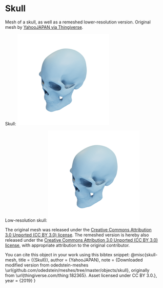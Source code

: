 # Skull

Mesh of a skull, as well as a remeshed lower-resolution version.
Original mesh by [YahooJAPAN via Thingiverse](https://www.thingiverse.com/thing:182365).

Skull:
![skull](skull.png)

Low-resolution skull:
![skull_low_resolution](skull_low_resolution.png)

The original mesh was released under the [Creative Commons Attribution 3.0 Unported (CC BY 3.0) license](https://creativecommons.org/licenses/by/3.0/).
The remeshed version is hereby also released under the [Creative Commons Attribution 3.0 Unported (CC BY 3.0) license](https://creativecommons.org/licenses/by/3.0/), with appropriate attribution to the original contributor.

You can cite this object in your work using this bibtex snippet:
    @misc{skull-mesh,
      title = {{Skull}},
      author = {YahooJAPAN},
      note = {Downloaded modified version from odedstein-meshes \url{github.com/odedstein/meshes/tree/master/objects/skull}, originally from \url{thingiverse.com/thing:182365}. Asset licensed under CC BY 3.0.},
      year = {2019}
    }

